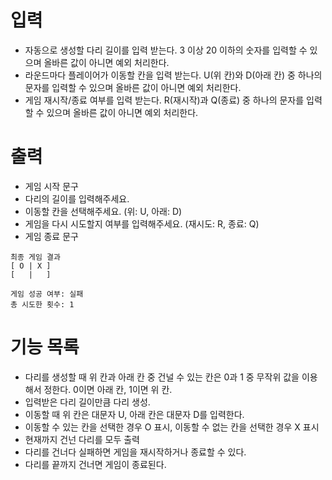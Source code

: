 # 입력
- 자동으로 생성할 다리 길이를 입력 받는다. 3 이상 20 이하의 숫자를 입력할 수 있으며 올바른 값이 아니면 예외 처리한다.
- 라운드마다 플레이어가 이동할 칸을 입력 받는다. U(위 칸)와 D(아래 칸) 중 하나의 문자를 입력할 수 있으며 올바른 값이 아니면 예외 처리한다.
- 게임 재시작/종료 여부를 입력 받는다. R(재시작)과 Q(종료) 중 하나의 문자를 입력할 수 있으며 올바른 값이 아니면 예외 처리한다.

# 출력
- 게임 시작 문구
- 다리의 길이를 입력해주세요.
- 이동할 칸을 선택해주세요. (위: U, 아래: D)
- 게임을 다시 시도할지 여부를 입력해주세요. (재시도: R, 종료: Q)
- 게임 종료 문구

```
최종 게임 결과
[ O | X ]
[   |   ]

게임 성공 여부: 실패
총 시도한 횟수: 1
```

# 기능 목록
- 다리를 생성할 때 위 칸과 아래 칸 중 건널 수 있는 칸은 0과 1 중 무작위 값을 이용해서 정한다. 0이면 아래 칸, 1이면 위 칸.
- 입력받은 다리 길이만큼 다리 생성.
- 이동할 때 위 칸은 대문자 U, 아래 칸은 대문자 D를 입력한다.
- 이동할 수 있는 칸을 선택한 경우 O 표시, 이동할 수 없는 칸을 선택한 경우 X 표시
- 현재까지 건넌 다리를 모두 출력
- 다리를 건너다 실패하면 게임을 재시작하거나 종료할 수 있다.
- 다리를 끝까지 건너면 게임이 종료된다.
